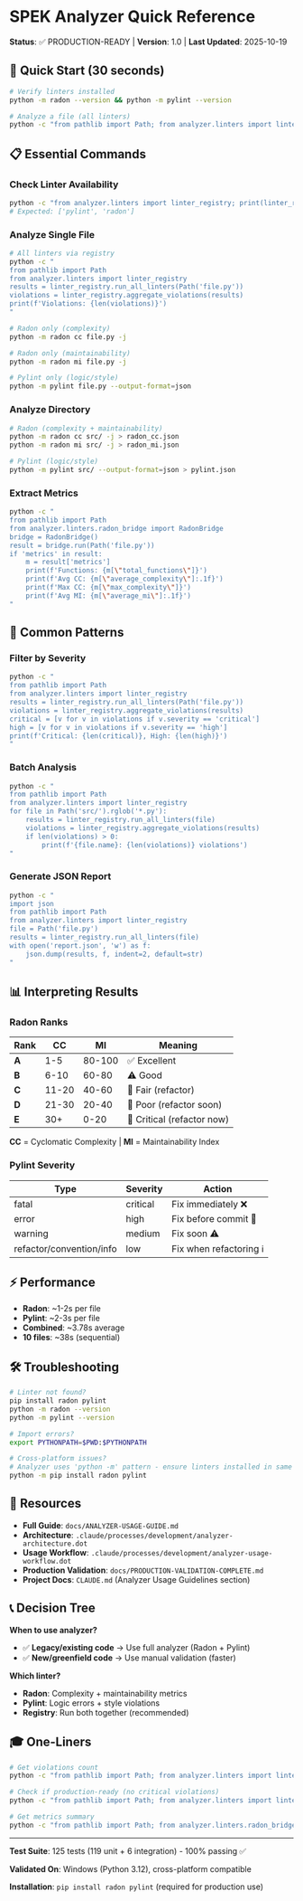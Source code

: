 # SPEK Analyzer Quick Reference

**Status**: ✅ PRODUCTION-READY | **Version**: 1.0 | **Last Updated**: 2025-10-19

## 🚀 Quick Start (30 seconds)

```bash
# Verify linters installed
python -m radon --version && python -m pylint --version

# Analyze a file (all linters)
python -c "from pathlib import Path; from analyzer.linters import linter_registry; print(f'{len(linter_registry.aggregate_violations(linter_registry.run_all_linters(Path(\"file.py\"))))} violations')"
```

## 📋 Essential Commands

### Check Linter Availability
```bash
python -c "from analyzer.linters import linter_registry; print(linter_registry.get_available_linters())"
# Expected: ['pylint', 'radon']
```

### Analyze Single File
```bash
# All linters via registry
python -c "
from pathlib import Path
from analyzer.linters import linter_registry
results = linter_registry.run_all_linters(Path('file.py'))
violations = linter_registry.aggregate_violations(results)
print(f'Violations: {len(violations)}')
"

# Radon only (complexity)
python -m radon cc file.py -j

# Radon only (maintainability)
python -m radon mi file.py -j

# Pylint only (logic/style)
python -m pylint file.py --output-format=json
```

### Analyze Directory
```bash
# Radon (complexity + maintainability)
python -m radon cc src/ -j > radon_cc.json
python -m radon mi src/ -j > radon_mi.json

# Pylint (logic/style)
python -m pylint src/ --output-format=json > pylint.json
```

### Extract Metrics
```bash
python -c "
from pathlib import Path
from analyzer.linters.radon_bridge import RadonBridge
bridge = RadonBridge()
result = bridge.run(Path('file.py'))
if 'metrics' in result:
    m = result['metrics']
    print(f'Functions: {m[\"total_functions\"]}')
    print(f'Avg CC: {m[\"average_complexity\"]:.1f}')
    print(f'Max CC: {m[\"max_complexity\"]}')
    print(f'Avg MI: {m[\"average_mi\"]:.1f}')
"
```

## 🎯 Common Patterns

### Filter by Severity
```bash
python -c "
from pathlib import Path
from analyzer.linters import linter_registry
results = linter_registry.run_all_linters(Path('file.py'))
violations = linter_registry.aggregate_violations(results)
critical = [v for v in violations if v.severity == 'critical']
high = [v for v in violations if v.severity == 'high']
print(f'Critical: {len(critical)}, High: {len(high)}')
"
```

### Batch Analysis
```bash
python -c "
from pathlib import Path
from analyzer.linters import linter_registry
for file in Path('src/').rglob('*.py'):
    results = linter_registry.run_all_linters(file)
    violations = linter_registry.aggregate_violations(results)
    if len(violations) > 0:
        print(f'{file.name}: {len(violations)} violations')
"
```

### Generate JSON Report
```bash
python -c "
import json
from pathlib import Path
from analyzer.linters import linter_registry
file = Path('file.py')
results = linter_registry.run_all_linters(file)
with open('report.json', 'w') as f:
    json.dump(results, f, indent=2, default=str)
"
```

## 📊 Interpreting Results

### Radon Ranks
| Rank | CC | MI | Meaning |
|------|----|-----|---------|
| **A** | 1-5 | 80-100 | ✅ Excellent |
| **B** | 6-10 | 60-80 | ⚠️ Good |
| **C** | 11-20 | 40-60 | 🔴 Fair (refactor) |
| **D** | 21-30 | 20-40 | 🔴 Poor (refactor soon) |
| **E** | 30+ | 0-20 | 🔴 Critical (refactor now) |

**CC** = Cyclomatic Complexity | **MI** = Maintainability Index

### Pylint Severity
| Type | Severity | Action |
|------|----------|--------|
| fatal | critical | Fix immediately ❌ |
| error | high | Fix before commit 🔴 |
| warning | medium | Fix soon ⚠️ |
| refactor/convention/info | low | Fix when refactoring ℹ️ |

## ⚡ Performance

- **Radon**: ~1-2s per file
- **Pylint**: ~2-3s per file
- **Combined**: ~3.78s average
- **10 files**: ~38s (sequential)

## 🛠️ Troubleshooting

```bash
# Linter not found?
pip install radon pylint
python -m radon --version
python -m pylint --version

# Import errors?
export PYTHONPATH=$PWD:$PYTHONPATH

# Cross-platform issues?
# Analyzer uses 'python -m' pattern - ensure linters installed in same environment
python -m pip install radon pylint
```

## 🔗 Resources

- **Full Guide**: `docs/ANALYZER-USAGE-GUIDE.md`
- **Architecture**: `.claude/processes/development/analyzer-architecture.dot`
- **Usage Workflow**: `.claude/processes/development/analyzer-usage-workflow.dot`
- **Production Validation**: `docs/PRODUCTION-VALIDATION-COMPLETE.md`
- **Project Docs**: `CLAUDE.md` (Analyzer Usage Guidelines section)

## 📞 Decision Tree

**When to use analyzer?**
- ✅ **Legacy/existing code** → Use full analyzer (Radon + Pylint)
- ✅ **New/greenfield code** → Use manual validation (faster)

**Which linter?**
- **Radon**: Complexity + maintainability metrics
- **Pylint**: Logic errors + style violations
- **Registry**: Run both together (recommended)

## 🎓 One-Liners

```bash
# Get violations count
python -c "from pathlib import Path; from analyzer.linters import linter_registry as r; print(len(r.aggregate_violations(r.run_all_linters(Path('file.py')))))"

# Check if production-ready (no critical violations)
python -c "from pathlib import Path; from analyzer.linters import linter_registry as r; v = r.aggregate_violations(r.run_all_linters(Path('file.py'))); exit(1) if any(x.severity == 'critical' for x in v) else print('✅ PASS')"

# Get metrics summary
python -c "from pathlib import Path; from analyzer.linters.radon_bridge import RadonBridge as R; m = R().run(Path('file.py')).get('metrics', {}); print(f'CC: {m.get(\"average_complexity\", 0):.1f}, MI: {m.get(\"average_mi\", 0):.1f}')"
```

---

**Test Suite**: 125 tests (119 unit + 6 integration) - 100% passing ✅

**Validated On**: Windows (Python 3.12), cross-platform compatible

**Installation**: `pip install radon pylint` (required for production use)
